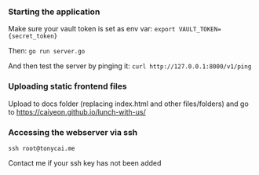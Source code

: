 ### Starting the application
Make sure your vault token is set as env var: `export VAULT_TOKEN={secret_token}`

Then: `go run server.go`

And then test the server by pinging it:
`curl http://127.0.0.1:8000/v1/ping`



### Uploading static frontend files
Upload to docs folder (replacing index.html and other files/folders) and go to https://caiyeon.github.io/lunch-with-us/



### Accessing the webserver via ssh
`ssh root@tonycai.me`

Contact me if your ssh key has not been added
